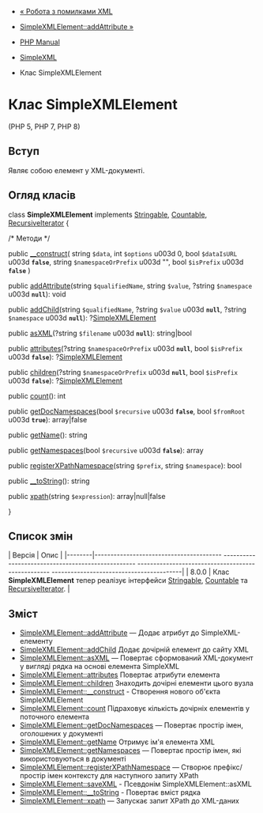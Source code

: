 - [« Робота з помилками XML](simplexml.examples-errors.md)
- [SimpleXMLElement::addAttribute
»](simplexmlelement.addattribute.md)

- [PHP Manual](index.md)
- [SimpleXML](book.simplexml.md)
- Клас SimpleXMLElement

# Клас SimpleXMLElement

(PHP 5, PHP 7, PHP 8)

## Вступ

Являє собою елемент у XML-документі.

## Огляд класів

class **SimpleXMLElement** implements
[Stringable](class.stringable.md), [Countable](class.countable.md),
[RecursiveIterator](class.recursiveiterator.md) {

/\* Методи \*/

public [\_\_construct](simplexmlelement.construct.md)(
string `$data`,
int `$options` u003d 0,
bool `$dataIsURL` u003d **`false`**,
string `$namespaceOrPrefix` u003d "",
bool `$isPrefix` u003d **`false`**
)

public [addAttribute](simplexmlelement.addattribute.md)(string
`$qualifiedName`, string `$value`, ?string `$namespace` u003d **`null`**):
void

public [addChild](simplexmlelement.addchild.md)(string
`$qualifiedName`, ?string `$value` u003d **`null`**, ?string `$namespace` u003d
**`null`**): ?[SimpleXMLElement](class.simplexmlelement.md)

public [asXML](simplexmlelement.asxml.md)(?string `$filename` u003d
**`null`**): string\|bool

public [attributes](simplexmlelement.attributes.md)(?string
`$namespaceOrPrefix` u003d **`null`**, bool `$isPrefix` u003d **`false`**):
?[SimpleXMLElement](class.simplexmlelement.md)

public [children](simplexmlelement.children.md)(?string
`$namespaceOrPrefix` u003d **`null`**, bool `$isPrefix` u003d **`false`**):
?[SimpleXMLElement](class.simplexmlelement.md)

public [count](simplexmlelement.count.md)(): int

public [getDocNamespaces](simplexmlelement.getdocnamespaces.md)(bool
`$recursive` u003d **`false`**, bool `$fromRoot` u003d **`true`**): array\|false

public [getName](simplexmlelement.getname.md)(): string

public [getNamespaces](simplexmlelement.getnamespaces.md)(bool
`$recursive` u003d **`false`**): array

public
[registerXPathNamespace](simplexmlelement.registerxpathnamespace.md)(string
`$prefix`, string `$namespace`): bool

public [\_\_toString](simplexmlelement.tostring.md)(): string

public [xpath](simplexmlelement.xpath.md)(string `$expression`):
array\|null\|false

}

## Список змін

| Версія | Опис |
|--------|---------------------------------------- -------------------------------------------------- -------------------------------------------------- -----------------------------------------|
| 8.0.0 | Клас **SimpleXMLElement** тепер реалізує інтерфейси [Stringable](class.stringable.md), [Countable](class.countable.md) та [RecursiveIterator](class.recursiveiterator.md). |

## Зміст

- [SimpleXMLElement::addAttribute](simplexmlelement.addattribute.md)
— Додає атрибут до SimpleXML-елементу
- [SimpleXMLElement::addChild](simplexmlelement.addchild.md)
Додає дочірній елемент до сайту XML
- [SimpleXMLElement::asXML](simplexmlelement.asxml.md) — Повертає
сформований XML-документ у вигляді рядка на основі елемента
SimpleXML
- [SimpleXMLElement::attributes](simplexmlelement.attributes.md)
Повертає атрибути елемента
- [SimpleXMLElement::children](simplexmlelement.children.md)
Знаходить дочірні елементи цього вузла
- [SimpleXMLElement::\_\_construct](simplexmlelement.construct.md) -
Створення нового об'єкта SimpleXMLElement
- [SimpleXMLElement::count](simplexmlelement.count.md)
Підраховує кількість дочірніх елементів у поточного елемента
- [SimpleXMLElement::getDocNamespaces](simplexmlelement.getdocnamespaces.md)
— Повертає простір імен, оголошених у документі
- [SimpleXMLElement::getName](simplexmlelement.getname.md)
Отримує ім'я елемента XML
- [SimpleXMLElement::getNamespaces](simplexmlelement.getnamespaces.md)
— Повертає простір імен, які використовуються в документі
- [SimpleXMLElement::registerXPathNamespace](simplexmlelement.registerxpathnamespace.md)
— Створює префікс/простір імен контексту для наступного запиту
XPath
- [SimpleXMLElement::saveXML](simplexmlelement.savexml.md) -
Псевдонім SimpleXMLElement::asXML
- [SimpleXMLElement::\_\_toString](simplexmlelement.tostring.md) -
Повертає вміст рядка
- [SimpleXMLElement::xpath](simplexmlelement.xpath.md) — Запускає
запит XPath до XML-даних
